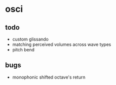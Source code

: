 # osci

## todo

- custom glissando
- matching perceived volumes across wave types
- pitch bend

## bugs

- monophonic shifted octave's return
